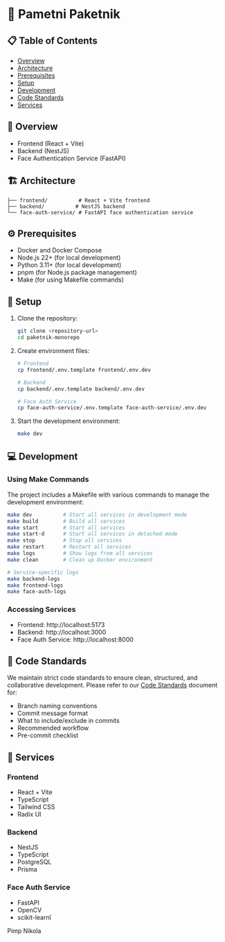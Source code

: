 # 🚀 Pametni Paketnik

## 📋 Table of Contents

- [Overview](#overview)
- [Architecture](#architecture)
- [Prerequisites](#prerequisites)
- [Setup](#setup)
- [Development](#development)
- [Code Standards](#code-standards)
- [Services](#services)

## 🎯 Overview

- Frontend (React + Vite)
- Backend (NestJS)
- Face Authentication Service (FastAPI)

## 🏗️ Architecture

```
├── frontend/          # React + Vite frontend
├── backend/          # NestJS backend
└── face-auth-service/ # FastAPI face authentication service
```

## ⚙️ Prerequisites

- Docker and Docker Compose
- Node.js 22+ (for local development)
- Python 3.11+ (for local development)
- pnpm (for Node.js package management)
- Make (for using Makefile commands)

## 🚀 Setup

1. Clone the repository:
   ```bash
   git clone <repository-url>
   cd paketnik-monorepo
   ```

2. Create environment files:
   ```bash
   # Frontend
   cp frontend/.env.template frontend/.env.dev

   # Backend
   cp backend/.env.template backend/.env.dev

   # Face Auth Service
   cp face-auth-service/.env.template face-auth-service/.env.dev
   ```

3. Start the development environment:
   ```bash
   make dev
   ```

## 💻 Development

### Using Make Commands

The project includes a Makefile with various commands to manage the development environment:

```bash
make dev          # Start all services in development mode
make build        # Build all services
make start        # Start all services
make start-d      # Start all services in detached mode
make stop         # Stop all services
make restart      # Restart all services
make logs         # Show logs from all services
make clean        # Clean up Docker environment

# Service-specific logs
make backend-logs
make frontend-logs
make face-auth-logs
```

### Accessing Services

- Frontend: http://localhost:5173
- Backend: http://localhost:3000
- Face Auth Service: http://localhost:8000

## 📝 Code Standards

We maintain strict code standards to ensure clean, structured, and collaborative development. Please refer to our [Code Standards](docs/code-standards.md) document for:

- Branch naming conventions
- Commit message format
- What to include/exclude in commits
- Recommended workflow
- Pre-commit checklist

## 🔧 Services

### Frontend
- React + Vite
- TypeScript
- Tailwind CSS
- Radix UI

### Backend
- NestJS
- TypeScript
- PostgreSQL
- Prisma

### Face Auth Service
- FastAPI
- OpenCV
- scikit-learnî

Pimp Nikola
